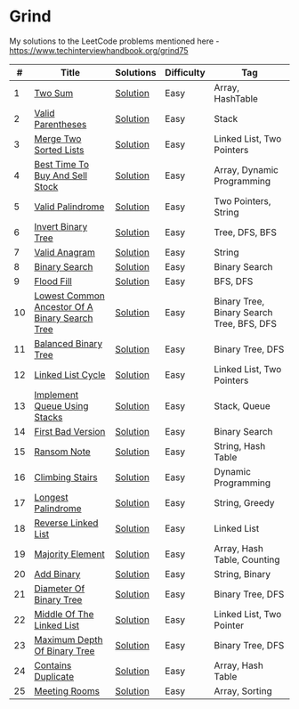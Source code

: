 # Grind

My solutions to the LeetCode problems mentioned here - https://www.techinterviewhandbook.org/grind75

| #   | Title                                                                                                                           | Solutions                                                                                                                                           | Difficulty | Tag                                       |
|-----|---------------------------------------------------------------------------------------------------------------------------------|-----------------------------------------------------------------------------------------------------------------------------------------------------|------------|-------------------------------------------|
| 1   | [Two Sum](https://leetcode.com/problems/two-sum/)                                                                               | [Solution](https://github.com/ani03sha/Grind/blob/main/src/main/java/org/redquark/grind/problems/easy/TwoSum.java)                                  | Easy       | Array, HashTable                          |
| 2   | [Valid Parentheses](https://leetcode.com/problems/valid-parentheses/)                                                           | [Solution](https://github.com/ani03sha/Grind/blob/main/src/main/java/org/redquark/grind/problems/easy/ValidParentheses.java)                        | Easy       | Stack                                     |
| 3   | [Merge Two Sorted Lists](https://leetcode.com/problems/merge-two-sorted-lists/)                                                 | [Solution](https://github.com/ani03sha/Grind/blob/main/src/main/java/org/redquark/grind/problems/easy/MergeTwoSortedLists.java)                     | Easy       | Linked List, Two Pointers                 |
| 4   | [Best Time To Buy And Sell Stock](https://leetcode.com/problems/best-time-to-buy-and-sell-stock/)                               | [Solution](https://github.com/ani03sha/Grind/blob/main/src/main/java/org/redquark/grind/problems/easy/BestTimeToBuyAndSellStocks.java)              | Easy       | Array, Dynamic Programming                |
| 5   | [Valid Palindrome](https://leetcode.com/problems/valid-palindrome/)                                                             | [Solution](https://github.com/ani03sha/Grind/blob/main/src/main/java/org/redquark/grind/problems/easy/ValidPalindrome.java)                         | Easy       | Two Pointers, String                      |
| 6   | [Invert Binary Tree](https://leetcode.com/problems/invert-binary-tree/)                                                         | [Solution](https://github.com/ani03sha/Grind/blob/main/src/main/java/org/redquark/grind/problems/easy/InvertBinaryTree.java)                        | Easy       | Tree, DFS, BFS                            |
| 7   | [Valid Anagram](https://leetcode.com/problems/valid-anagram/)                                                                   | [Solution](https://github.com/ani03sha/Grind/blob/main/src/main/java/org/redquark/grind/problems/easy/ValidAnagram.java)                            | Easy       | String                                    |
| 8   | [Binary Search](https://leetcode.com/problems/binary-search/)                                                                   | [Solution](https://github.com/ani03sha/Grind/blob/main/src/main/java/org/redquark/grind/problems/easy/BinarySearch.java)                            | Easy       | Binary Search                             |
| 9   | [Flood Fill](https://leetcode.com/problems/flood-fill/)                                                                         | [Solution](https://github.com/ani03sha/Grind/blob/main/src/main/java/org/redquark/grind/problems/easy/FloodFill.java)                               | Easy       | BFS, DFS                                  |
| 10  | [Lowest Common Ancestor Of A Binary Search Tree](https://leetcode.com/problems/lowest-common-ancestor-of-a-binary-search-tree/) | [Solution](https://github.com/ani03sha/Grind/blob/main/src/main/java/org/redquark/grind/problems/easy/LowestCommonAncestorOfABinarySearchTree.java) | Easy       | Binary Tree, Binary Search Tree, BFS, DFS |
| 11  | [Balanced Binary Tree](https://leetcode.com/problems/balanced-binary-tree/)                                                     | [Solution](https://github.com/ani03sha/Grind/blob/main/src/main/java/org/redquark/grind/problems/easy/BalancedBinaryTree.java)                      | Easy       | Binary Tree, DFS                          |
| 12  | [Linked List Cycle](https://leetcode.com/problems/linked-list-cycle/)                                                           | [Solution](https://github.com/ani03sha/Grind/blob/main/src/main/java/org/redquark/grind/problems/easy/LinkedListCycle.java)                         | Easy       | Linked List, Two Pointers                 |
| 13  | [Implement Queue Using Stacks](https://leetcode.com/problems/implement-queue-using-stacks/)                                     | [Solution](https://github.com/ani03sha/Grind/blob/main/src/main/java/org/redquark/grind/problems/easy/ImplementQueueUsingStacks.java)               | Easy       | Stack, Queue                              |
| 14  | [First Bad Version](https://leetcode.com/problems/first-bad-version/)                                                           | [Solution](https://github.com/ani03sha/Grind/blob/main/src/main/java/org/redquark/grind/problems/easy/FirstBadVersion.java)                         | Easy       | Binary Search                             |
| 15  | [Ransom Note](https://leetcode.com/problems/ransom-note/)                                                                       | [Solution](https://github.com/ani03sha/Grind/blob/main/src/main/java/org/redquark/grind/problems/easy/RansomNote.java)                              | Easy       | String, Hash Table                        |
| 16  | [Climbing Stairs](https://leetcode.com/problems/climbing-stairs/)                                                               | [Solution](https://github.com/ani03sha/Grind/blob/main/src/main/java/org/redquark/grind/problems/easy/ClimbingStairs.java)                          | Easy       | Dynamic Programming                       |
| 17  | [Longest Palindrome](https://leetcode.com/problems/longest-palindrome/)                                                         | [Solution](https://github.com/ani03sha/Grind/blob/main/src/main/java/org/redquark/grind/problems/easy/LongestPalindrome.java)                       | Easy       | String, Greedy                            |
| 18  | [Reverse Linked List](https://leetcode.com/problems/reverse-linked-list/)                                                       | [Solution](https://github.com/ani03sha/Grind/blob/main/src/main/java/org/redquark/grind/problems/easy/ReverseLinkedList.java)                       | Easy       | Linked List                               |
| 19  | [Majority Element](https://leetcode.com/problems/majority-element/)                                                             | [Solution](https://github.com/ani03sha/Grind/blob/main/src/main/java/org/redquark/grind/problems/easy/MajorityElement.java)                         | Easy       | Array, Hash Table, Counting               |
| 20  | [Add Binary](https://leetcode.com/problems/add-binary/)                                                                         | [Solution](https://github.com/ani03sha/Grind/blob/main/src/main/java/org/redquark/grind/problems/easy/AddBinary.java)                               | Easy       | String, Binary                            |
| 21  | [Diameter Of Binary Tree](https://leetcode.com/problems/diameter-of-binary-tree/)                                               | [Solution](https://github.com/ani03sha/Grind/blob/main/src/main/java/org/redquark/grind/problems/easy/DiameterOfBinaaryTree.java)                   | Easy       | Binary Tree, DFS                          |
| 22  | [Middle Of The Linked List](https://leetcode.com/problems/middle-of-the-linked-list/)                                           | [Solution](https://github.com/ani03sha/Grind/blob/main/src/main/java/org/redquark/grind/problems/easy/MiddleOfTheLinkedList.java)                   | Easy       | Linked List, Two Pointer                  |
| 23  | [Maximum Depth Of Binary Tree](https://leetcode.com/problems/maximum-depth-of-binary-tree/)                                     | [Solution](https://github.com/ani03sha/Grind/blob/main/src/main/java/org/redquark/grind/problems/easy/MaximumDepthOfBinaryTree.java)                | Easy       | Binary Tree, DFS                          |
| 24  | [Contains Duplicate](https://leetcode.com/problems/contains-duplicate)                                                          | [Solution](https://github.com/ani03sha/Grind/blob/main/src/main/java/org/redquark/grind/problems/easy/ContainsDuplicate.java)                       | Easy       | Array, Hash Table                         |
| 25  | [Meeting Rooms](https://leetcode.com/problems/meeting-rooms)                                                                    | [Solution](https://github.com/ani03sha/Grind/blob/main/src/main/java/org/redquark/grind/problems/easy/MeetingRooms.java)                            | Easy       | Array, Sorting                            |